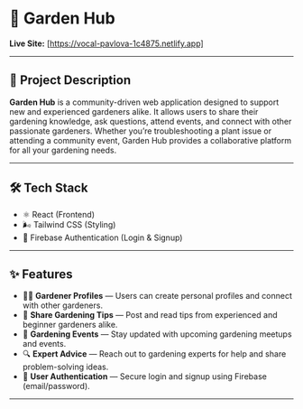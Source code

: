 # 🌱 Garden Hub

**Live Site:** [https://vocal-pavlova-1c4875.netlify.app] 

---

## 🌿 Project Description

**Garden Hub** is a community-driven web application designed to support new and experienced gardeners alike. It allows users to share their gardening knowledge, ask questions, attend events, and connect with other passionate gardeners. Whether you’re troubleshooting a plant issue or attending a community event, Garden Hub provides a collaborative platform for all your gardening needs.

---

## 🛠 Tech Stack

- ⚛️ React (Frontend)
- 🌬️ Tailwind CSS (Styling)
- 🔐 Firebase Authentication (Login & Signup)

---

## ✨ Features

- 👨‍🌾 **Gardener Profiles** — Users can create personal profiles and connect with other gardeners.
- 💬 **Share Gardening Tips** — Post and read tips from experienced and beginner gardeners alike.
- 📅 **Gardening Events** — Stay updated with upcoming gardening meetups and events.
- 🔍 **Expert Advice** — Reach out to gardening experts for help and share problem-solving ideas.
- 🔐 **User Authentication** — Secure login and signup using Firebase (email/password).

---




